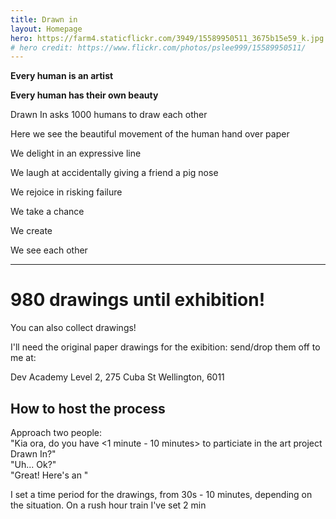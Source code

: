 ```yaml
---
title: Drawn in
layout: Homepage
hero: https://farm4.staticflickr.com/3949/15589950511_3675b15e59_k.jpg
# hero credit: https://www.flickr.com/photos/pslee999/15589950511/
---
```


**Every human is an artist**  

**Every human has their own beauty**  

Drawn In asks 1000 humans to draw each other

Here we see the beautiful movement of the human hand over paper

We delight in an expressive line  

We laugh at accidentally giving a friend a pig nose  

We rejoice in risking failure  

We take a chance

We create

We see each other


---

# 980 drawings until exhibition!

You can also collect drawings!

I'll need the original paper drawings for the exibition: send/drop them off to me at:

Dev Academy
Level 2, 275 Cuba St
Wellington, 6011

## How to host the process
Approach two people:  
"Kia ora, do you have <1 minute - 10 minutes> to particiate in the art project Drawn In?"  
"Uh... Ok?"  
"Great! Here's an "

I set a time period for the drawings, from 30s - 10 minutes, depending on the situation. On a rush hour train I've set 2 min
